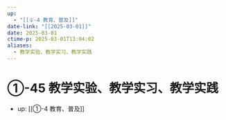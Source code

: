 ```yaml
---
up:
  - "[[①-4 教育、普及]]"
date-link: "[[2025-03-01]]"
date: 2025-03-01
ctime-p: 2025-03-01T13:04:02
aliases:
  - 教学实验、教学实习、教学实践
---
```


# ①-45 教学实验、教学实习、教学实践

- up: [[①-4 教育、普及]]
